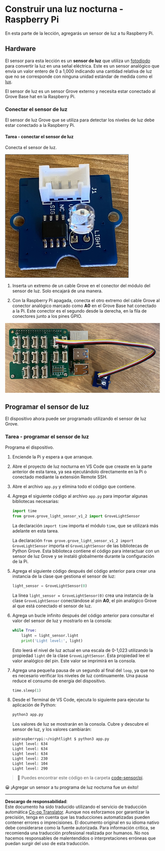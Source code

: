<!--
CO_OP_TRANSLATOR_METADATA:
{
  "original_hash": "ea733bd0cdf2479e082373f765a08678",
  "translation_date": "2025-08-26T15:02:43+00:00",
  "source_file": "1-getting-started/lessons/3-sensors-and-actuators/pi-sensor.md",
  "language_code": "es"
}
-->
# Construir una luz nocturna - Raspberry Pi

En esta parte de la lección, agregarás un sensor de luz a tu Raspberry Pi.

## Hardware

El sensor para esta lección es un **sensor de luz** que utiliza un [fotodiodo](https://wikipedia.org/wiki/Photodiode) para convertir la luz en una señal eléctrica. Este es un sensor analógico que envía un valor entero de 0 a 1,000 indicando una cantidad relativa de luz que no se corresponde con ninguna unidad estándar de medida como el [lux](https://wikipedia.org/wiki/Lux).

El sensor de luz es un sensor Grove externo y necesita estar conectado al Grove Base hat en la Raspberry Pi.

### Conectar el sensor de luz

El sensor de luz Grove que se utiliza para detectar los niveles de luz debe estar conectado a la Raspberry Pi.

#### Tarea - conectar el sensor de luz

Conecta el sensor de luz.

![Un sensor de luz Grove](../../../../../translated_images/grove-light-sensor.b8127b7c434e632d6bcdb57587a14e9ef69a268a22df95d08628f62b8fa5505c.es.png)

1. Inserta un extremo de un cable Grove en el conector del módulo del sensor de luz. Solo encajará de una manera.

1. Con la Raspberry Pi apagada, conecta el otro extremo del cable Grove al conector analógico marcado como **A0** en el Grove Base hat conectado a la Pi. Este conector es el segundo desde la derecha, en la fila de conectores junto a los pines GPIO.

![El sensor de luz Grove conectado al conector A0](../../../../../translated_images/pi-light-sensor.66cc1e31fa48cd7d5f23400d4b2119aa41508275cb7c778053a7923b4e972d7e.es.png)

## Programar el sensor de luz

El dispositivo ahora puede ser programado utilizando el sensor de luz Grove.

### Tarea - programar el sensor de luz

Programa el dispositivo.

1. Enciende la Pi y espera a que arranque.

1. Abre el proyecto de luz nocturna en VS Code que creaste en la parte anterior de esta tarea, ya sea ejecutándolo directamente en la Pi o conectado mediante la extensión Remote SSH.

1. Abre el archivo `app.py` y elimina todo el código que contiene.

1. Agrega el siguiente código al archivo `app.py` para importar algunas bibliotecas necesarias:

    ```python
    import time
    from grove.grove_light_sensor_v1_2 import GroveLightSensor
    ```

    La declaración `import time` importa el módulo `time`, que se utilizará más adelante en esta tarea.

    La declaración `from grove.grove_light_sensor_v1_2 import GroveLightSensor` importa el `GroveLightSensor` de las bibliotecas de Python Grove. Esta biblioteca contiene el código para interactuar con un sensor de luz Grove y se instaló globalmente durante la configuración de la Pi.

1. Agrega el siguiente código después del código anterior para crear una instancia de la clase que gestiona el sensor de luz:

    ```python
    light_sensor = GroveLightSensor(0)
    ```

    La línea `light_sensor = GroveLightSensor(0)` crea una instancia de la clase `GroveLightSensor` conectándose al pin **A0**, el pin analógico Grove al que está conectado el sensor de luz.

1. Agrega un bucle infinito después del código anterior para consultar el valor del sensor de luz y mostrarlo en la consola:

    ```python
    while True:
        light = light_sensor.light
        print('Light level:', light)
    ```

    Esto leerá el nivel de luz actual en una escala de 0-1,023 utilizando la propiedad `light` de la clase `GroveLightSensor`. Esta propiedad lee el valor analógico del pin. Este valor se imprimirá en la consola.

1. Agrega una pequeña pausa de un segundo al final del `loop`, ya que no es necesario verificar los niveles de luz continuamente. Una pausa reduce el consumo de energía del dispositivo.

    ```python
    time.sleep(1)
    ```

1. Desde el Terminal de VS Code, ejecuta lo siguiente para ejecutar tu aplicación de Python:

    ```sh
    python3 app.py
    ```

    Los valores de luz se mostrarán en la consola. Cubre y descubre el sensor de luz, y los valores cambiarán:

    ```output
    pi@raspberrypi:~/nightlight $ python3 app.py 
    Light level: 634
    Light level: 634
    Light level: 634
    Light level: 230
    Light level: 104
    Light level: 290
    ```

> 💁 Puedes encontrar este código en la carpeta [code-sensor/pi](../../../../../1-getting-started/lessons/3-sensors-and-actuators/code-sensor/pi).

😀 ¡Agregar un sensor a tu programa de luz nocturna fue un éxito!

---

**Descargo de responsabilidad**:  
Este documento ha sido traducido utilizando el servicio de traducción automática [Co-op Translator](https://github.com/Azure/co-op-translator). Aunque nos esforzamos por garantizar la precisión, tenga en cuenta que las traducciones automatizadas pueden contener errores o imprecisiones. El documento original en su idioma nativo debe considerarse como la fuente autorizada. Para información crítica, se recomienda una traducción profesional realizada por humanos. No nos hacemos responsables de malentendidos o interpretaciones erróneas que puedan surgir del uso de esta traducción.